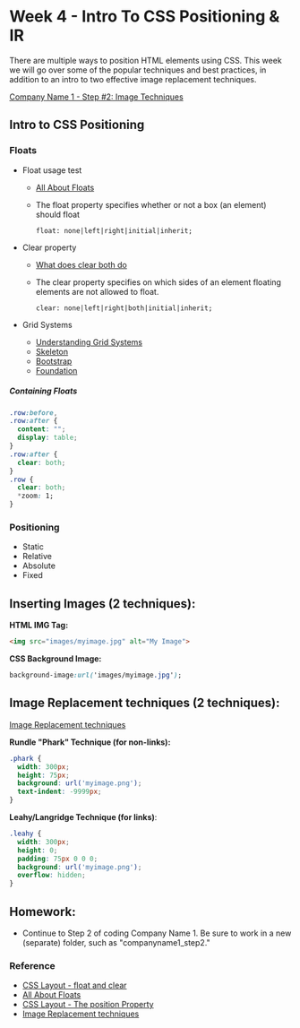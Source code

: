 # Week 4 - Intro To CSS Positioning & IR
There are multiple ways to position HTML elements using CSS. This week we will go over some of the popular techniques and best practices, in addition to an intro to two effective image replacement techniques.

[Company Name 1 - Step #2: Image Techniques](http://emmanuelpilande.com/art128/companyname1-step2/)

## Intro to CSS Positioning
### Floats
- Float usage test
  + [All About Floats](https://css-tricks.com/all-about-floats/)
  + The float property specifies whether or not a box (an element) should float

     ```
     float: none|left|right|initial|inherit;
     ```

- Clear property
  + [What does clear both do](http://stackoverflow.com/questions/12871710/what-does-the-css-rule-clear-both-do)
  + The clear property specifies on which sides of an element floating elements are not allowed to float.

     ```
     clear: none|left|right|both|initial|inherit;
     ```

- Grid Systems
  + [Understanding Grid Systems](http://www.sitepoint.com/understanding-css-grid-systems/)
  + [Skeleton](http://getskeleton.com/)
  + [Bootstrap](http://getbootstrap.com/css/)
  + [Foundation](http://foundation.zurb.com/)

##### Containing Floats
```css
.row:before,
.row:after {
  content: "";
  display: table;
}
.row:after {
  clear: both;
}
.row {
  clear: both;
  *zoom: 1;
}
```

### Positioning
- Static
- Relative
- Absolute
- Fixed


## Inserting Images (2 techniques):
**HTML IMG Tag:**

```html
<img src="images/myimage.jpg" alt="My Image">
```

**CSS Background Image:**

```css
background-image:url('images/myimage.jpg');
```

## Image Replacement techniques (2 techniques):
[Image Replacement techniques](https://css-tricks.com/the-image-replacement-museum/)

**Rundle "Phark" Technique (for non-links):**

```css
.phark {
  width: 300px;
  height: 75px;
  background: url('myimage.png');
  text-indent: -9999px;
}
```

**Leahy/Langridge Technique (for links)**:

```css
.leahy {
  width: 300px;
  height: 0;
  padding: 75px 0 0 0;
  background: url('myimage.png');
  overflow: hidden;
}
```


## Homework:
- Continue to Step 2 of coding Company Name 1. Be sure to work in a new (separate) folder, such as "companyname1_step2."


### Reference
- [CSS Layout - float and clear](http://www.w3schools.com/css/css_float.asp)
- [All About Floats](https://css-tricks.com/all-about-floats/)
- [CSS Layout - The position Property](http://www.w3schools.com/css/css_positioning.asp)
- [Image Replacement techniques](https://css-tricks.com/the-image-replacement-museum/)
